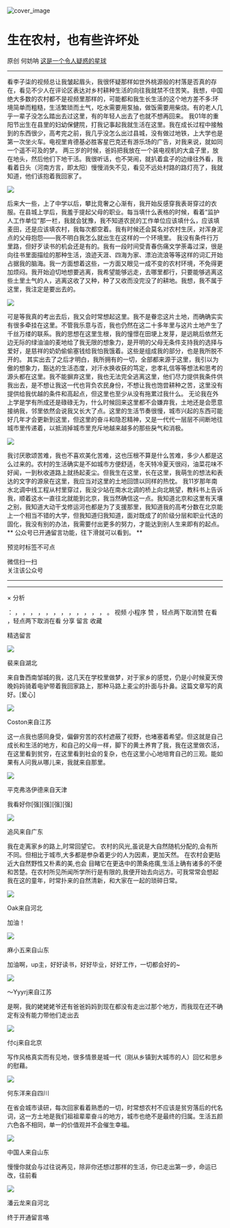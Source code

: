 ![cover_image](https://mmbiz.qpic.cn/mmbiz_jpg/UF0iaTnc0u76kSv4Rjgs4M7kNQaBQ2s8yhr0ZaG0wkrVEZ8ic1zRIr7BJFEWlCTTxpKTdKyT7qgZKbhnW8YoYMrw/0?wx_fmt=jpeg)

#  生在农村，也有些许坏处

原创  何妨呐  [ 这是一个令人疑惑的星球 ](javascript:void\(0\);)

__ _ _ _ _

看李子柒的视频总让我皱起眉头，我很怀疑那样如世外桃源般的村落是否真的存在，看见不少人在评论区表达对乡村耕种生活的向往我就禁不住苦笑。我想，中国绝大多数的农村都不是视频里那样的，可能都和我生长生活的这个地方差不多:环境简单而粗糙，生活繁琐而土气，吃水需要用泵抽，做饭需要用柴烧。有的老人几乎一辈子没怎么踏出去过这里，有的年轻人出去了也就不想再回来。
我01年的重阳节出生在县里的妇幼保健院，打我记事起我就生活在这里。我在成长过程中接触到的东西很少，高考完之前，我几乎没怎么出过县城，没有做过地铁，上大学也是第一次坐火车。电视里肯德基必胜客星巴克还有游乐场的广告，对我来说，就如同一个遥不可及的梦。
两三岁的时候，爸妈把我放在一个装电视机的大盒子里，放在地头，然后他们下地干活。我很听话，也不哭闹，就扒着盒子的边缘往外看，我看着日头（河南方言，即太阳）慢慢消失不见，看见不远处村路的路灯亮了，我就知道，他们该抱着我回家了。

![](https://mmbiz.qpic.cn/mmbiz_jpg/UF0iaTnc0u76kSv4Rjgs4M7kNQaBQ2s8ys32p5A59bRwFkCy1bOJLibkUEmDCbdSZV1GrQ8lubVJ5VibfEdRyXVicQ/640?wx_fmt=jpeg)

后来大一些，上了中学以后，攀比竞奢之心渐有，我开始反感穿我表哥穿过的衣服。在县城上学后，我羞于提起父母的职业。每当填什么表格的时候，看着“监护人工作单位”那一栏，我就会犹豫，我不知道农民的工作单位应该填什么，应该填麦田，还是应该填农村，我每次都空着。我有时候还会莫名对农村生厌，对浑身泥点的父母抱怨——我不明白我怎么就出生在这样的一个环境里。
我没有条件行万里路，但好歹读书的机会还是有的。我有一段时间受青春伤痛文学荼毒过深，很是向往书里面描绘的那种生活，浪迹天涯、四海为家、漂泊流浪等等这样的词汇开始占据我的脑海。我一方面想着这些，一方面又眼见一成不变的农村环境，不免得更加烦闷。我开始迫切地想要逃离，我希望能够远走，去哪里都行，只要能够逃离这些土里土气的人，逃离这收了又种，种了又收而没完没了的耕地。我想，我不属于这里，我注定是要出去的。

![](https://mmbiz.qpic.cn/mmbiz_jpg/UF0iaTnc0u76kSv4Rjgs4M7kNQaBQ2s8yjnqpAMkfl8Ojht1WZqEn2OSk8E6XXTYdbiaWzajicicK5ibyPByQwldCLA/640?wx_fmt=jpeg)

可是等我真的考出去后，我又会时常想起这里。我不是眷恋这片土地，而确确实实有很多牵挂在这里。不管我乐意与否，我也仍然在这二十多年里与这片土地产生了千丝万缕的联系。我的思想在这里生根，我的憧憬在田埂上发芽，是远眺后依然无边无际的绿油油的麦地给了我无限的想象力，是开明的父母无条件支持我的选择与爱好，是慈祥的奶奶偷偷塞钱给我怕我饿着。这些是组成我的部分，也是我所脱不开的。
其实出去了之后才明白，我所拥有的一切，全部都来源于这里，我引以为傲的想象力，豁达的生活态度，对汗水换收获的笃定，忠孝礼信等等想法和思考的源头都在这里。我不能摒弃这里，我也无法完全逃离这里，他们尽力提供我条件供我出去，是不想让我这一代也背负农民身份，不想让我也饱尝耕种之苦，这里没有提供给我优越的条件和高起点，但这里也至少从没有拖累过我什么。
无论我在外上学是学有所成还是碌碌无为，什么时候回来这里都不会嫌弃我，土地还是会愿意接纳我，邻里依然会说我又长大了点。这里的生活节奏很慢，城市兴起的东西可能好几年才会更新到这里，但这里的奋斗和隐忍精神，又是一代代一层层不间断地往城市里传递着，以抵消掉城市里充斥地越来越多的那些戾气和消极。

![](https://mmbiz.qpic.cn/mmbiz_jpg/UF0iaTnc0u76kSv4Rjgs4M7kNQaBQ2s8yVOXN6H1heDl50voIZLyHaaJ3RXdRKiazmLQxfZLs7BArjLkrmXMozrg/640?wx_fmt=jpeg)

我讨厌歌颂苦难，我也不喜欢美化苦难，这也压根不算是什么苦难，多少人都是这么过来的。农村的生活确实是不如城市方便舒适，冬天特冷夏天很闷，油菜花味不好闻，一到秋收道路上就扬起麦尘。但我生在这里，长在这里，我萌生的想法和表达的文字的源泉在这里，我应当对这里的土地回馈以同样的热忱。
我11岁那年南水北调中线工程从村里穿过，我没少站在南水北调的桥上向北眺望，教科书上告诉我，顺着这水一直往北就能到北京，我当然确信这一点。我知道北京和这里有天壤之别，我知道大动干戈修运河也都是为了支援那里，我知道我的高考分数在北京能上一个相当不错的大学，但我知道归我知道，面对既成了的阶级分层和职业代迭的固化，我没有别的办法，我需要付出更多的努力，才能达到别人生来即有的起点。
** 公众号已开通留言功能，往下滑就可以看到。  **  

预览时标签不可点

微信扫一扫  
关注该公众号





****



****



×  分析

：  ，  ，  ，  ，  ，  ，  ，  ，  ，  ，  ，  ，  。  视频  小程序  赞  ，轻点两下取消赞  在看  ，轻点两下取消在看
分享  留言  收藏

精选留言

![](http://wx.qlogo.cn/mmopen/n6tINRGwUZVwBRNuJ4JyKx7eT34DvOx4m4nmqGLKR55HhGDGXILVMye7wrLiadfJ5TSA5zzQBxOGg33LTSTzVRgeexnVFrIOgTtened3BSEu7drpibEaLHjklOVzmXRMnZ/64)

裴来自湖北

来自鲁西南邹城的我，这几天在学校里做梦，对于家乡的感觉，仍是小时候夏天傍晚妈妈骑着电驴带着我回家路上，那种马路上麦尘的扑面与扑鼻。这篇文章写的真好。[爱心]

![](http://wx.qlogo.cn/mmopen/KHvxKg8z8EiaJqRhlyIftbKnTRFGmc8gZjABxURNtvPUp6IBzic8nGBm4WBXjl7LicuIlYpCCUKzhOBr9yf43BxiaWzYjTJa0WDicLFjy2icb5u5RM9Xd2zVE5Miafep7ib7JmCZ/64)

Coston来自江苏

这一点我也感同身受，偏僻穷苦的农村遮蔽了视野，也堵塞着希望。但这就是自己成长和生活的地方，和自己的父母一样，脚下的黄土养育了我，我在这里做农活，在这里看到贫穷，在这里看到社会的复杂，也在这里小心地培育自己的三观。能如果有人问我从哪儿来，我就来自那里。

![](http://wx.qlogo.cn/mmopen/n6tINRGwUZVvSR4sQrdAhr6DZ6fY5uepQgeyicFiadpux6hUaN9LvKmUHtsoEGLPYyoqB32nWia9LEvpTIFSQgGYFQOW334drHD/64)

平克弗洛伊德来自天津

我看好你[强][强][强][强]

![](http://wx.qlogo.cn/mmopen/k0Ue4mIpaV9tRJJefZPQqP4FYC4FZTZHsCbyL5Y5mVAmAJeoVicGhVRRpEe9c9WkmNJzuSPCeFia8Mhf1K3nnCsom7OWLC8tTianBgc13ckKyzaybFIBAkIwNyWcQdTgS9c/64)

追风来自广东

我在走离家乡的路上,时常回望它。 农村的风光,虽说是大自然随机分配的,会有所不同。但相比于城市,大多都是参杂着更少的人为因素，更加天然。
在农村会更贴近大自然野性又朴素的美,也会
目睹它在更迭中的萧条疮痍,生活上确有诸多的不便和苦楚。在农村所见所闻所学所行是有限的,我便开始去向远方。可我常常会想起我在这的童年，时常扑来的自然清新，和大家在一起的琐碎日常。

![](http://wx.qlogo.cn/mmopen/Q3auHgzwzM5GX4OiaSYRTqnVc531dt5yLA9Tm5sWkJm4XickU9ujLIRZaxuzSReBAdX4OkEBGYVh9aKP3prQLPIBO2u8QwPl107XcRDRVDj3kba6m2F5hfiaHvZhQZJIoJw/64)

Oak来自河北

加油！

![](http://wx.qlogo.cn/mmopen/k0Ue4mIpaV9tDxS2Am5q0RqHmQ9XQkpM7L0q2cvYPibpqoapscic8SNY0CdrKQqn1PNFPVWSrY9ibBEuthrBUeLPFkoibD3Zia5AoCO2BPNQQia9nIlvOXMmQicrksFQjsUguibp/64)

麻小五来自山东

加油啊，up主，好好读书，好好毕业，好好工作，一切都会好的~

![](http://wx.qlogo.cn/mmopen/O9pEic1aHxeahmhibBKlqcnV7XW8kuWKficqqoZlFabGlhV5zC6rc6h0UPazVXgVLKoIWTKXJGzT2qxYRG180wuaRDaaLicQs5Ox5WDJvNcFYiaicIJk6QwGZM1m36r6v5iaq4D/64)

～Yyyrj来自江苏

是啊，我的姥姥姥爷还有爸爸妈妈到现在都没有走出过那个地方，而我现在还不确定有没有能力带他们走出去

![](http://wx.qlogo.cn/mmopen/PiajxSqBRaEIzQYric7phpGTLXWYsIwgrebcTctCO9YWNLrk5N3VaZ0vvLPZZpHV8DjgqkbnRqoWUZa8oL3msy0qnreQqXQ7tt5MEOb0QIS5dC1PH2B8fzoXAOuJkFGkHR/64)

付cj来自北京

写作风格真实而有见地，很多情景是城一代（刚从乡镇到大城市的人）回忆和思乡的慰藉。

![](http://wx.qlogo.cn/mmopen/O9pEic1aHxea80kAVMIR8zRibWh8GoM5v9eia6U3OSO8iaiaL2oXYM4xaOtG9pO57GzNH4pFpDw18RicXs7kTf6bPhadTLszcodJ1LGx1uzXrxXicbkcYfT1hXuSJDxZIgeAV4N/64)

何东洋来自四川

在省会城市读研，每次回家看着熟悉的一切，时常想农村不应该是贫穷落后的代名词，这一方土地是我们祖祖辈辈奋斗的地方，城市也绝不是最终的归属。生活五颜六色各不相同，单一的价值观并不会催生幸福。

![](http://wx.qlogo.cn/mmopen/ARtqkxcRy7WW4IDLekRlSxhhJkQhWp0fibazgNJGliaiaQAdAh6y72PWBJbwvvl6njX0V5VpHKiajHSbDThpkwR5m8z8jVkrviaya/64)

中国人来自山东

慢慢你就会与过往说再见，除非你还想过那样的生活，你已走出第一步，命运已改，往前看

![](http://wx.qlogo.cn/mmopen/KHvxKg8z8EggC6NTW5CGOW4d1FrDyvYUgcbE7fRXQoPMHaGnh6YT4d27ZorUVJicFg0agG5MupkG4rCS3O93ibdW4vO8oKWhkKjykCzBOA0htu9a2CjmHU21NcMyxRgM26/64)

潘云龙来自河北

终于开通留言咯

